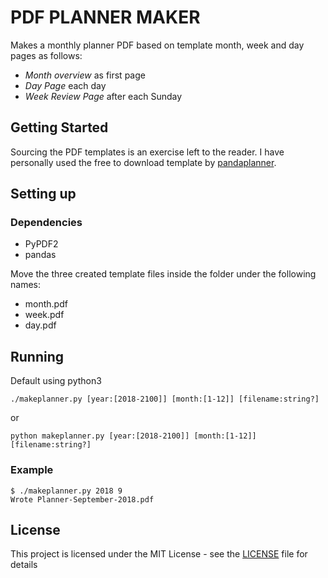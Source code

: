 # PDF PLANNER MAKER

Makes a monthly planner PDF based on template month, week and day pages as follows:
* *Month overview* as first page
* *Day Page* each day
* *Week Review Page* after each Sunday

## Getting Started

Sourcing the PDF templates is an exercise left to the reader. I have personally used the free to download template by [pandaplanner](https://pandaplanner.com/).

## Setting up

### Dependencies
* PyPDF2
* pandas

Move the three created template files inside the folder under the following names:
* month.pdf
* week.pdf
* day.pdf

## Running

Default using python3

`./makeplanner.py [year:[2018-2100]] [month:[1-12]] [filename:string?]`

or

`python makeplanner.py [year:[2018-2100]] [month:[1-12]] [filename:string?]`

### Example

```
$ ./makeplanner.py 2018 9
Wrote Planner-September-2018.pdf
```

## License

This project is licensed under the MIT License - see the [LICENSE](LICENSE) file for details
